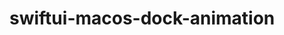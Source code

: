 # swiftui-macos-dock-animation

[](https://github.com/HuangRunHua/swiftui-macos-dock-animation/raw/main/cover.png)
